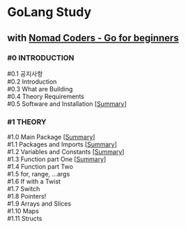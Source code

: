# GoLang Study
## with [Nomad Coders - Go for beginners](https://nomadcoders.co/go-for-beginners "쉽고 빠른 Go 시작하기")


### #0 INTRODUCTION
#0.1 공지사항<br/>
#0.2 Introduction<br/>
#0.3 What are Building<br/>
#0.4 Theory Requirements<br/>
#0.5 Software and Installation [[Summary](https://github.com/ningpop/GoLang-Study/blob/master/Summary/%230_INTRODUCTION/%230.5_Software_and_Installation.md)]<br/>

### #1 THEORY
#1.0 Main Package [[Summary](https://github.com/ningpop/GoLang-Study/blob/master/Summary/%231_THEORY/%231.0_Main_Package.md)]<br/>
#1.1 Packages and Imports [[Summary](https://github.com/ningpop/GoLang-Study/blob/master/Summary/%231_THEORY/%231.1_Packages_and_Imports.md)]<br/>
#1.2 Variables and Constants [[Summary](https://github.com/ningpop/GoLang-Study/blob/master/Summary/%231_THEORY/%231.2_Variables_and_Constants.md)]<br/>
#1.3 Function part One [[Summary](https://github.com/ningpop/GoLang-Study/blob/master/Summary/%231_THEORY/%231.3_Functions_part_One.md)]<br/>
#1.4 Function part Two<br/>
#1.5 for, range, ...args<br/>
#1.6 If with a Twist<br/>
#1.7 Switch<br/>
#1.8 Pointers!<br/>
#1.9 Arrays and Slices<br/>
#1.10 Maps<br/>
#1.11 Structs<br/>
